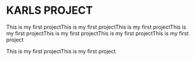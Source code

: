 
# KARLS PROJECT

This is my first projectThis is my first projectThis is my first projectThis is my first projectThis is my first projectThis is my first projectThis is my first project


This is my first projectThis is my first project
